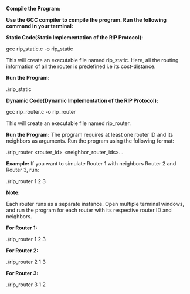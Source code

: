 **Compile the Program:**

**Use the GCC compiler to compile the program. Run the following command in your terminal:**


**Static Code(Static Implementation of the RIP Protocol):**

gcc rip_static.c -o rip_static

This will create an executable file named rip_static. Here, all the routing information of all the router is predefined i.e its cost-distance. 



**Run the Program:**

./rip_static




**Dynamic Code(Dynamic Implementation of the RIP Protocol):**

gcc rip_router.c -o rip_router

This will create an executable file named rip_router.



**Run the Program:**
The program requires at least one router ID and its neighbors as arguments. Run the program using the following format:

./rip_router <router_id> <neighbor_router_ids>...



**Example:**
If you want to simulate Router 1 with neighbors Router 2 and Router 3, run:

./rip_router 1 2 3



**Note:**

Each router runs as a separate instance. Open multiple terminal windows, and run the program for each router with its respective router ID and neighbors.



**For Router 1:**

./rip_router 1 2 3


**For Router 2:**

./rip_router 2 1 3


**For Router 3:**

./rip_router 3 1 2
